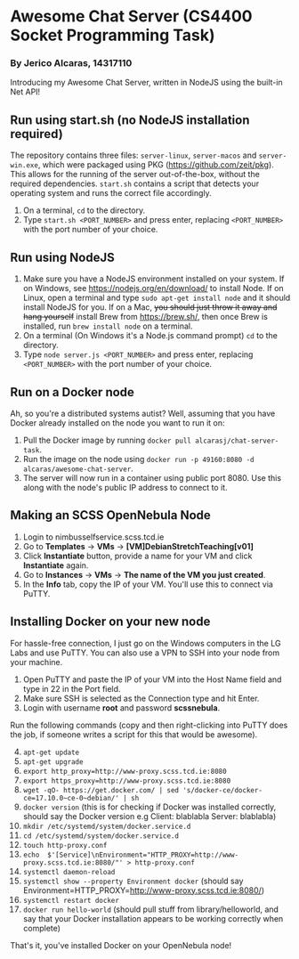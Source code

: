 # Awesome Chat Server (CS4400 Socket Programming Task)
### By Jerico Alcaras, 14317110
Introducing my Awesome Chat Server, written in NodeJS using the built-in Net API!
## Run using start.sh (no NodeJS installation required)
The repository contains three files: `server-linux`, `server-macos` and `server-win.exe`, which were packaged using PKG (https://github.com/zeit/pkg). This allows for the running of the server out-of-the-box, without the required dependencies. `start.sh` contains a script that detects your operating system and runs the correct file accordingly. 
1. On a terminal, `cd` to the directory.
2. Type `start.sh <PORT_NUMBER>` and press enter, replacing `<PORT_NUMBER>` with the port number of your choice.
## Run using NodeJS
1. Make sure you have a NodeJS environment installed on your system. If on Windows, see https://nodejs.org/en/download/ to install Node. If on Linux, open a terminal and type `sudo apt-get install node` and it should install NodeJS for you. If on a Mac, ~~you should just throw it away and hang yourself~~ install Brew from https://brew.sh/, then once Brew is installed, run `brew install node` on a terminal.
2. On a terminal (On Windows it's a Node.js command prompt) `cd` to the directory.
3. Type `node server.js <PORT_NUMBER>` and press enter, replacing `<PORT_NUMBER>` with the port number of your choice.
## Run on a Docker node
Ah, so you're a distributed systems autist? Well, assuming that you have Docker already installed on the node you want to run it on:
1. Pull the Docker image by running `docker pull alcarasj/chat-server-task`.
2. Run the image on the node using `docker run -p 49160:8080 -d alcaras/awesome-chat-server`.
3. The server will now run in a container using public port 8080. Use this along with the node's public IP address to connect to it.
## Making an SCSS OpenNebula Node
1. Login to nimbusselfservice.scss.tcd.ie
2. Go to **Templates** -> **VMs** -> **[VM]DebianStretchTeaching[v01]**
3. Click **Instantiate** button, provide a name for your VM and click **Instantiate** again.
4. Go to **Instances** -> **VMs** -> **The name of the VM you just created**.
5. In the **Info** tab, copy the IP of your VM. You'll use this to connect via PuTTY.
## Installing Docker on your new node

For hassle-free connection, I just go on the Windows computers in the LG Labs and use PuTTY. 
You can also use a VPN to SSH into your node from your machine.

1. Open PuTTY and paste the IP of your VM into the Host Name field and type in 22 in the Port field.
2. Make sure SSH is selected as the Connection type and hit Enter.
3. Login with username **root** and password **scssnebula**.

Run the following commands (copy and then right-clicking into PuTTY does the job, if someone writes a script for this that would be awesome).

4. `apt-get update`
5. `apt-get upgrade`
6. `export http_proxy=http://www-proxy.scss.tcd.ie:8080`
7. `export https_proxy=http://www-proxy.scss.tcd.ie:8080`
8. `wget -qO- https://get.docker.com/ | sed 's/docker-ce/docker-ce=17.10.0~ce-0~debian/' | sh`
9. `docker version` 
	(this is for checking if Docker was installed correctly, should say the Docker version e.g Client: blablabla Server: blablabla)
10. `mkdir /etc/systemd/system/docker.service.d`
11. `cd /etc/systemd/system/docker.service.d`
12. `touch http-proxy.conf`
13. `echo  $'[Service]\nEnvironment="HTTP_PROXY=http://www-proxy.scss.tcd.ie:8080/"' > http-proxy.conf`
15. `systemctl daemon-reload`
15. `systemctl show --property Environment docker` 
	(should say Environment=HTTP_PROXY=http://www-proxy.scss.tcd.ie:8080/)
16. `systemctl restart docker`
17. `docker run hello-world`
	(should pull stuff from library/helloworld, and say that your Docker installation appears to be working correctly when complete)

That's it, you've installed Docker on your OpenNebula node!
